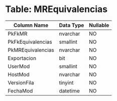 # Table: MREquivalencias

| Column Name | Data Type | Nullable |
|-------------|-----------|----------|
| PkFkMR | nvarchar | NO |
| PkFkEquivalencias | smallint | NO |
| PkMREquivalencias | nvarchar | NO |
| Exportacion | bit | NO |
| UserMod | smallint | NO |
| HostMod | nvarchar | NO |
| VersionFila | tinyint | NO |
| FechaMod | datetime | NO |
